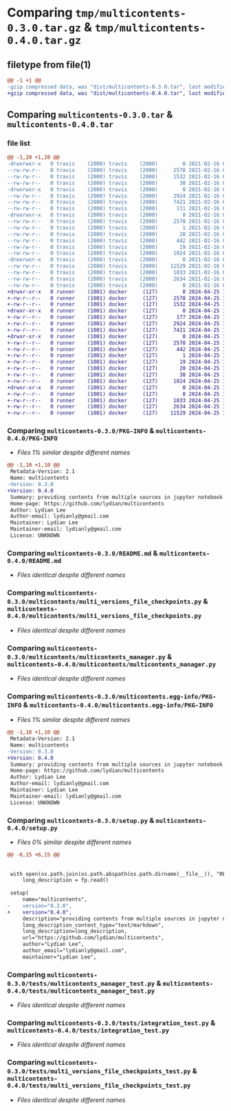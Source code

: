 # Comparing `tmp/multicontents-0.3.0.tar.gz` & `tmp/multicontents-0.4.0.tar.gz`

## filetype from file(1)

```diff
@@ -1 +1 @@
-gzip compressed data, was "dist/multicontents-0.3.0.tar", last modified: Tue Feb 16 01:17:47 2021, max compression
+gzip compressed data, was "dist/multicontents-0.4.0.tar", last modified: Thu Apr 25 17:34:26 2024, max compression
```

## Comparing `multicontents-0.3.0.tar` & `multicontents-0.4.0.tar`

### file list

```diff
@@ -1,20 +1,20 @@
-drwxrwxr-x   0 travis    (2000) travis    (2000)        0 2021-02-16 01:17:47.000000 multicontents-0.3.0/
--rw-rw-r--   0 travis    (2000) travis    (2000)     2578 2021-02-16 01:17:47.000000 multicontents-0.3.0/PKG-INFO
--rw-rw-r--   0 travis    (2000) travis    (2000)     1532 2021-02-16 01:16:33.000000 multicontents-0.3.0/README.md
--rw-rw-r--   0 travis    (2000) travis    (2000)       38 2021-02-16 01:17:47.000000 multicontents-0.3.0/setup.cfg
-drwxrwxr-x   0 travis    (2000) travis    (2000)        0 2021-02-16 01:17:47.000000 multicontents-0.3.0/multicontents/
--rw-rw-r--   0 travis    (2000) travis    (2000)     2924 2021-02-16 01:16:33.000000 multicontents-0.3.0/multicontents/multi_versions_file_checkpoints.py
--rw-rw-r--   0 travis    (2000) travis    (2000)     7421 2021-02-16 01:16:33.000000 multicontents-0.3.0/multicontents/multicontents_manager.py
--rw-rw-r--   0 travis    (2000) travis    (2000)      111 2021-02-16 01:16:33.000000 multicontents-0.3.0/multicontents/__init__.py
-drwxrwxr-x   0 travis    (2000) travis    (2000)        0 2021-02-16 01:17:47.000000 multicontents-0.3.0/multicontents.egg-info/
--rw-rw-r--   0 travis    (2000) travis    (2000)     2578 2021-02-16 01:17:47.000000 multicontents-0.3.0/multicontents.egg-info/PKG-INFO
--rw-rw-r--   0 travis    (2000) travis    (2000)        1 2021-02-16 01:17:47.000000 multicontents-0.3.0/multicontents.egg-info/dependency_links.txt
--rw-rw-r--   0 travis    (2000) travis    (2000)       20 2021-02-16 01:17:47.000000 multicontents-0.3.0/multicontents.egg-info/top_level.txt
--rw-rw-r--   0 travis    (2000) travis    (2000)      442 2021-02-16 01:17:47.000000 multicontents-0.3.0/multicontents.egg-info/SOURCES.txt
--rw-rw-r--   0 travis    (2000) travis    (2000)       19 2021-02-16 01:17:47.000000 multicontents-0.3.0/multicontents.egg-info/requires.txt
--rw-rw-r--   0 travis    (2000) travis    (2000)     1024 2021-02-16 01:16:33.000000 multicontents-0.3.0/setup.py
-drwxrwxr-x   0 travis    (2000) travis    (2000)        0 2021-02-16 01:17:47.000000 multicontents-0.3.0/tests/
--rw-rw-r--   0 travis    (2000) travis    (2000)    11529 2021-02-16 01:16:33.000000 multicontents-0.3.0/tests/multicontents_manager_test.py
--rw-rw-r--   0 travis    (2000) travis    (2000)     1033 2021-02-16 01:16:33.000000 multicontents-0.3.0/tests/integration_test.py
--rw-rw-r--   0 travis    (2000) travis    (2000)     2634 2021-02-16 01:16:33.000000 multicontents-0.3.0/tests/multi_versions_file_checkpoints_test.py
--rw-rw-r--   0 travis    (2000) travis    (2000)        0 2021-02-16 01:16:33.000000 multicontents-0.3.0/tests/__init__.py
+drwxr-xr-x   0 runner    (1001) docker     (127)        0 2024-04-25 17:34:26.000000 multicontents-0.4.0/
+-rw-r--r--   0 runner    (1001) docker     (127)     2578 2024-04-25 17:34:26.000000 multicontents-0.4.0/PKG-INFO
+-rw-r--r--   0 runner    (1001) docker     (127)     1532 2024-04-25 17:34:04.000000 multicontents-0.4.0/README.md
+drwxr-xr-x   0 runner    (1001) docker     (127)        0 2024-04-25 17:34:26.000000 multicontents-0.4.0/multicontents/
+-rw-r--r--   0 runner    (1001) docker     (127)      177 2024-04-25 17:34:04.000000 multicontents-0.4.0/multicontents/__init__.py
+-rw-r--r--   0 runner    (1001) docker     (127)     2924 2024-04-25 17:34:04.000000 multicontents-0.4.0/multicontents/multi_versions_file_checkpoints.py
+-rw-r--r--   0 runner    (1001) docker     (127)     7421 2024-04-25 17:34:04.000000 multicontents-0.4.0/multicontents/multicontents_manager.py
+drwxr-xr-x   0 runner    (1001) docker     (127)        0 2024-04-25 17:34:26.000000 multicontents-0.4.0/multicontents.egg-info/
+-rw-r--r--   0 runner    (1001) docker     (127)     2578 2024-04-25 17:34:26.000000 multicontents-0.4.0/multicontents.egg-info/PKG-INFO
+-rw-r--r--   0 runner    (1001) docker     (127)      442 2024-04-25 17:34:26.000000 multicontents-0.4.0/multicontents.egg-info/SOURCES.txt
+-rw-r--r--   0 runner    (1001) docker     (127)        1 2024-04-25 17:34:26.000000 multicontents-0.4.0/multicontents.egg-info/dependency_links.txt
+-rw-r--r--   0 runner    (1001) docker     (127)       19 2024-04-25 17:34:26.000000 multicontents-0.4.0/multicontents.egg-info/requires.txt
+-rw-r--r--   0 runner    (1001) docker     (127)       20 2024-04-25 17:34:26.000000 multicontents-0.4.0/multicontents.egg-info/top_level.txt
+-rw-r--r--   0 runner    (1001) docker     (127)       38 2024-04-25 17:34:26.000000 multicontents-0.4.0/setup.cfg
+-rw-r--r--   0 runner    (1001) docker     (127)     1024 2024-04-25 17:34:04.000000 multicontents-0.4.0/setup.py
+drwxr-xr-x   0 runner    (1001) docker     (127)        0 2024-04-25 17:34:26.000000 multicontents-0.4.0/tests/
+-rw-r--r--   0 runner    (1001) docker     (127)        0 2024-04-25 17:34:04.000000 multicontents-0.4.0/tests/__init__.py
+-rw-r--r--   0 runner    (1001) docker     (127)     1033 2024-04-25 17:34:04.000000 multicontents-0.4.0/tests/integration_test.py
+-rw-r--r--   0 runner    (1001) docker     (127)     2634 2024-04-25 17:34:04.000000 multicontents-0.4.0/tests/multi_versions_file_checkpoints_test.py
+-rw-r--r--   0 runner    (1001) docker     (127)    11529 2024-04-25 17:34:04.000000 multicontents-0.4.0/tests/multicontents_manager_test.py
```

### Comparing `multicontents-0.3.0/PKG-INFO` & `multicontents-0.4.0/PKG-INFO`

 * *Files 1% similar despite different names*

```diff
@@ -1,10 +1,10 @@
 Metadata-Version: 2.1
 Name: multicontents
-Version: 0.3.0
+Version: 0.4.0
 Summary: providing contents from multiple sources in jupyter notebook
 Home-page: https://github.com/lydian/multicontents
 Author: Lydian Lee
 Author-email: lydianly@gmail.com
 Maintainer: Lydian Lee
 Maintainer-email: lydianly@gmail.com
 License: UNKNOWN
```

### Comparing `multicontents-0.3.0/README.md` & `multicontents-0.4.0/README.md`

 * *Files identical despite different names*

### Comparing `multicontents-0.3.0/multicontents/multi_versions_file_checkpoints.py` & `multicontents-0.4.0/multicontents/multi_versions_file_checkpoints.py`

 * *Files identical despite different names*

### Comparing `multicontents-0.3.0/multicontents/multicontents_manager.py` & `multicontents-0.4.0/multicontents/multicontents_manager.py`

 * *Files identical despite different names*

### Comparing `multicontents-0.3.0/multicontents.egg-info/PKG-INFO` & `multicontents-0.4.0/multicontents.egg-info/PKG-INFO`

 * *Files 1% similar despite different names*

```diff
@@ -1,10 +1,10 @@
 Metadata-Version: 2.1
 Name: multicontents
-Version: 0.3.0
+Version: 0.4.0
 Summary: providing contents from multiple sources in jupyter notebook
 Home-page: https://github.com/lydian/multicontents
 Author: Lydian Lee
 Author-email: lydianly@gmail.com
 Maintainer: Lydian Lee
 Maintainer-email: lydianly@gmail.com
 License: UNKNOWN
```

### Comparing `multicontents-0.3.0/setup.py` & `multicontents-0.4.0/setup.py`

 * *Files 0% similar despite different names*

```diff
@@ -6,15 +6,15 @@
 
 
 with open(os.path.join(os.path.abspath(os.path.dirname(__file__)), "README.md")) as fp:
     long_description = fp.read()
 
 setup(
     name="multicontents",
-    version="0.3.0",
+    version="0.4.0",
     description="providing contents from multiple sources in jupyter notebook",
     long_description_content_type="text/markdown",
     long_description=long_description,
     url="https://github.com/lydian/multicontents",
     author="Lydian Lee",
     author_email="lydianly@gmail.com",
     maintainer="Lydian Lee",
```

### Comparing `multicontents-0.3.0/tests/multicontents_manager_test.py` & `multicontents-0.4.0/tests/multicontents_manager_test.py`

 * *Files identical despite different names*

### Comparing `multicontents-0.3.0/tests/integration_test.py` & `multicontents-0.4.0/tests/integration_test.py`

 * *Files identical despite different names*

### Comparing `multicontents-0.3.0/tests/multi_versions_file_checkpoints_test.py` & `multicontents-0.4.0/tests/multi_versions_file_checkpoints_test.py`

 * *Files identical despite different names*

